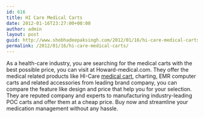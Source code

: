 ```yaml
---
id: 616
title: HI Care Medical Carts
date: 2012-01-16T23:27:00+00:00
author: admin
layout: post
guid: http://www.shobhadeepaksingh.com/2012/01/16/hi-care-medical-carts/
permalink: /2012/01/16/hi-care-medical-carts/
---
```

As a health-care industry, you are searching for the medical carts with the best possible price, you can visit at Howard-medical.com. They offer the medical related products like HI-Care [medical cart](http://www.howard-medical.com/medcarts/), charting, EMR computer carts and related accessories from leading brand company, you can compare the feature like design and price that help you for your selection. They are reputed company and experts to manufacturing industry-leading POC carts and offer them at a cheap price. Buy now and streamline your medication management without any hassle.